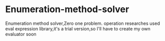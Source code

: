 # Enumeration-method-solver
Enumeration method solver,Zero one problem. operation researches 
used eval expression library,it's a trial version,so I'll have to create my own evaluator soon 
